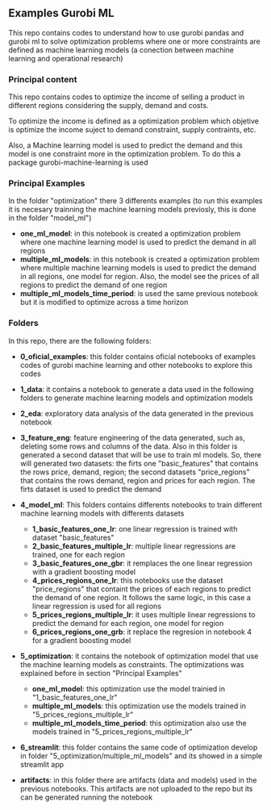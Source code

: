 ## Examples Gurobi ML

This repo contains codes to understand how to use gurobi pandas and gurobi ml to solve optimization problems where one or more constraints are defined as machine learning models (a conection between machine learning and operational research)

### Principal content
This repo contains codes to optimize the income of selling a product in different regions considering the supply, demand and costs. 

To optimize the income is defined as a optimization problem which objetive is optimize the income suject to demand constraint, supply contraints, etc.

Also, a Machine learning model is used to predict the demand and this model is one constraint more in the optimization problem. To do this a package gurobi-machine-learning is used


### Principal Examples
In the folder "optimization" there 3 differents examples (to run this examples it is necesary trainning the machine learning models previosly, this is done in the folder "model_ml")
- **one_ml_model**: in this notebook is created a optimization problem where one machine learning model is used to predict the demand in all regions
- **multiple_ml_models**: in this notebook is created a optimization problem where multiple machine learning models is used to predict the demand in all regions, one model for region. Also, the model see the prices of all regions to predict the demand of one region
- **multiple_ml_models_time_period**: is used the same previous notebook but it is modified to optimize across a time horizon


### Folders
In this repo, there are the following folders:

- **0_oficial_examples**: this folder contains oficial notebooks of examples codes of gurobi machine learning and other notebooks to explore this codes

- **1_data**: it contains a notebook to generate a data used in the following folders to generate machine learning models and optimization models

- **2_eda**: exploratory data analysis of the data generated in the previous notebook

- **3_feature_eng**: feature engineering of the data generated, such as, deleting some rows and columns of the data. Also in this folder is generated a second dataset that will be use to train ml models. So, there will generated two datasets: the firts one "basic_features" that contains the rows price, demand, region; the second datasets "price_regions" that contains the rows demand, region and prices for each region. The firts dataset is used to predict the demand

- **4_model_ml**: This folders contains differents notebooks to train different machine learning models with differents datasets
    - **1_basic_features_one_lr**: one linear regression is trained with dataset "basic_features"
    - **2_basic_features_multiple_lr**: multiple linear regressions are trained, one for each region
    - **3_basic_features_one_gbr**: it remplaces the one linear regression with a gradient boosting model
    - **4_prices_regions_one_lr**: this notebooks use the dataset "price_regions" that containt the prices of each regions to predict the demand of one region. It follows the same logic, in this case a linear regression is used for all regions
    - **5_prices_regions_multiple_lr**: it uses multiple linear regressions to predict the demand for each region, one model for region
    - **6_prices_regions_one_grb**: it replace the regresion in notebook 4 for a gradient boosting model

- **5_optimization**: it contains the notebook of optimization model that use the machine learning models as constraints. The optimizations was explained before in section "Principal Examples"
    - **one_ml_model**: this optimization use the model trainied in "1_basic_features_one_lr"
    - **multiple_ml_models**: this optimization use the models trained in "5_prices_regions_multiple_lr"
    - **multiple_ml_models_time_period**: this optimization also use the models trained in "5_prices_regions_multiple_lr"

- **6_streamlit**: this folder contains the same code of optimization develop in folder "5_optimization/multiple_ml_models" and its showed in a simple streamlit app

- **artifacts**: in this folder there are artifacts (data and models) used in the previous notebooks. This artifacts are not uploaded to the repo but its can be generated running the notebook 